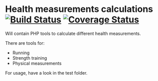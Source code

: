 Health measurements calculations [![Build Status](https://secure.travis-ci.org/lsolesen/running-calculations.png?branch=master)](http://travis-ci.org/lsolesen/running-calculations) [![Coverage Status](https://coveralls.io/repos/lsolesen/running-calculations/badge.svg)](https://coveralls.io/r/lsolesen/running-calculations)
==

Will contain PHP tools to calculate different health measurements.

There are tools for:

* Running
* Strength training
* Physical measurements

For usage, have a look in the test folder.
